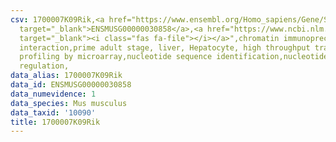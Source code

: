 ```yaml
---
csv: 1700007K09Rik,<a href="https://www.ensembl.org/Homo_sapiens/Gene/Summary?db=core;g=ENSMUSG00000030858"
  target="_blank">ENSMUSG00000030858</a>,<a href="https://www.ncbi.nlm.nih.gov/pubmed/23834426"
  target="_blank"><i class="fas fa-file"></i></a>",chromatin immunoprecipitation assay,direct
  interaction,prime adult stage, liver, Hepatocyte, high throughput transcription
  profiling by microarray,nucleotide sequence identification,nucleotide sequence identification,transcriptional
  regulation,
data_alias: 1700007K09Rik
data_id: ENSMUSG00000030858
data_numevidence: 1
data_species: Mus musculus
data_taxid: '10090'
title: 1700007K09Rik
---
```


